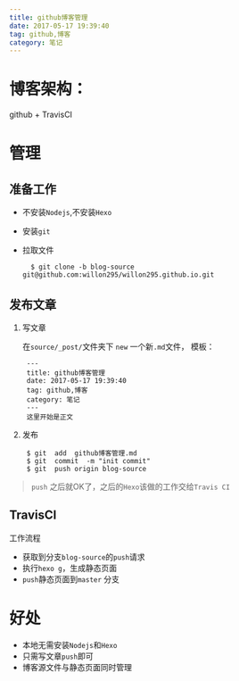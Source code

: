```yaml
---
title: github博客管理
date: 2017-05-17 19:39:40
tag: github,博客
category: 笔记
---
```


# 博客架构：

github + TravisCI

# 管理
## 准备工作
- 不安装`Nodejs`,不安装`Hexo`
- 安装`git`
- 拉取文件

		$ git clone -b blog-source git@github.com:willon295/willon295.github.io.git

## 发布文章

1. 写文章

	在`source/_post/`文件夹下 `new` 一个新`.md`文件，
	模板：

		---
		title: github博客管理
		date: 2017-05-17 19:39:40
		tag: github,博客
		category: 笔记
		---
		这里开始是正文

2. 发布

		$ git  add  github博客管理.md
		$ git  commit  -m "init commit"
		$ git  push origin blog-source


> `push` 之后就OK了，之后的`Hexo`该做的工作交给`Travis CI`


## TravisCI
工作流程
- 获取到分支`blog-source`的`push`请求
- 执行`hexo g`，生成静态页面
- `push`静态页面到`master` 分支

# 好处
- 本地无需安装`Nodejs`和`Hexo`
- 只需写文章`push`即可
- 博客源文件与静态页面同时管理

